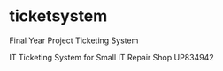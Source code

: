 # ticketsystem
Final Year Project Ticketing System

IT Ticketing System for Small IT Repair Shop
UP834942
